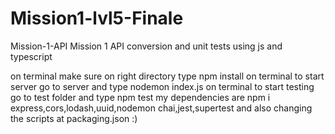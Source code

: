 # Mission1-lvl5-Finale

Mission-1-API
Mission 1 API conversion and unit tests using js and typescript

on terminal make sure on right directory type npm install
on terminal to start server go to server and type nodemon index.js
on terminal to start testing go to test folder and type npm test
my dependencies are npm i express,cors,lodash,uuid,nodemon chai,jest,supertest and also changing the scripts at packaging.json :)
